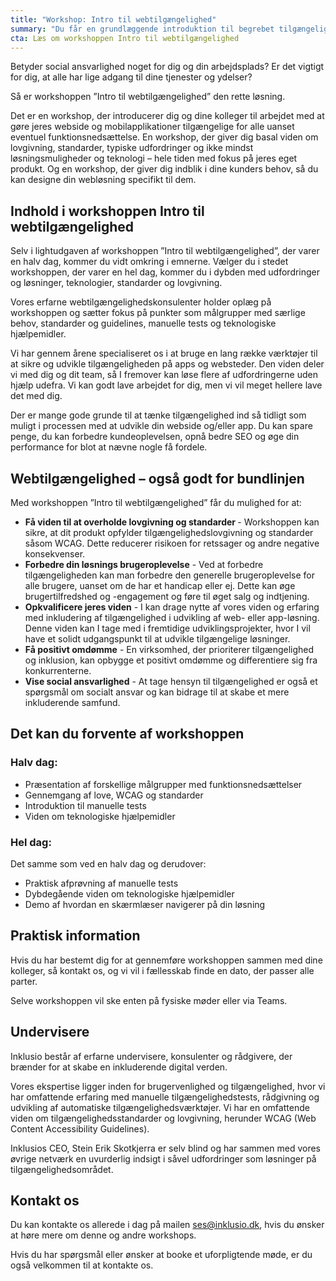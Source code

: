 ```yaml
---
title: "Workshop: Intro til webtilgængelighed"
summary: "Du får en grundlæggende introduktion til begrebet tilgængelighed. Vi ser på reglerne, typiske udfordringer og mulige løsninger – hele tiden med udgangspunkt i dit eget produkt."
cta: Læs om workshoppen Intro til webtilgængelighed
---
```


<p>Betyder social ansvarlighed noget for dig og din arbejdsplads? Er det vigtigt for dig, at alle har lige adgang til dine tjenester og ydelser?</p> 

<p>Så er workshoppen ”Intro til webtilgængelighed” den rette løsning. </p> 

<p>Det er en workshop, der introducerer dig og dine kolleger til arbejdet med at gøre jeres webside og mobilapplikationer tilgængelige for alle uanset eventuel funktionsnedsættelse. En workshop, der giver dig basal viden om lovgivning, standarder, typiske udfordringer og ikke mindst løsningsmuligheder og teknologi – hele tiden med fokus på jeres eget produkt. Og en workshop, der giver dig indblik i dine kunders behov, så du kan designe din webløsning specifikt til dem.</p>

## Indhold i workshoppen Intro til webtilgængelighed

<p>Selv i lightudgaven af workshoppen ”Intro til webtilgængelighed”, der varer en halv dag, kommer du vidt omkring i emnerne. Vælger du i stedet workshoppen, der varer en hel dag, kommer du i dybden med udfordringer og løsninger, teknologier, standarder og lovgivning.</p>

<p>Vores erfarne webtilgængelighedskonsulenter holder oplæg på workshoppen og sætter fokus på punkter som målgrupper med særlige behov, standarder og guidelines, manuelle tests og teknologiske hjælpemidler.</p>

<p>Vi har gennem årene specialiseret os i at bruge en lang række værktøjer til at sikre og udvikle tilgængeligheden på apps og websteder. Den viden deler vi med dig og dit team, så I fremover kan løse flere af udfordringerne uden hjælp udefra. Vi kan godt lave arbejdet for dig, men vi vil meget hellere lave det med dig.</p>

<p>Der er mange gode grunde til at tænke tilgængelighed ind så tidligt som muligt i processen med at udvikle din webside og/eller app. Du kan spare penge, du kan forbedre kundeoplevelsen, opnå bedre SEO og øge din performance for blot at nævne nogle få fordele.</p>

## Webtilgængelighed – også godt for bundlinjen 
<p>Med workshoppen ”Intro til webtilgængelighed” får du mulighed for at: </p>

* <b>Få viden til at overholde lovgivning og standarder </b> - Workshoppen kan sikre, at dit produkt opfylder tilgængelighedslovgivning og standarder såsom WCAG. Dette reducerer risikoen for retssager og andre negative konsekvenser.
* <b>Forbedre din løsnings brugeroplevelse</b> - Ved at forbedre tilgængeligheden kan man forbedre den generelle brugeroplevelse for alle brugere, uanset om de har et handicap eller ej. Dette kan øge brugertilfredshed og -engagement og føre til øget salg og indtjening.
* <b>Opkvalificere jeres viden</b> - I kan drage nytte af vores viden og erfaring med inkludering af tilgængelighed i udvikling af web- eller app-løsning. Denne viden kan I tage med i fremtidige udviklingsprojekter, hvor I vil have et solidt udgangspunkt til at udvikle tilgængelige løsninger.
* <b>Få positivt omdømme</b> - En virksomhed, der prioriterer tilgængelighed og inklusion, kan opbygge et positivt omdømme og differentiere sig fra konkurrenterne.
* <b>Vise social ansvarlighed</b> - At tage hensyn til tilgængelighed er også et spørgsmål om socialt ansvar og kan bidrage til at skabe et mere inkluderende samfund.

## Det kan du forvente af workshoppen 
### Halv dag: 
* Præsentation af forskellige målgrupper med funktionsnedsættelser
* Gennemgang af love, WCAG og standarder 
* Introduktion til manuelle tests
* Viden om teknologiske hjælpemidler

### Hel dag:
Det samme som ved en halv dag og derudover: 
* Praktisk afprøvning af manuelle tests
* Dybdegående viden om teknologiske hjælpemidler
* Demo af hvordan en skærmlæser navigerer på din løsning

## Praktisk information
<p>Hvis du har bestemt dig for at gennemføre workshoppen sammen med dine kolleger, så kontakt os, og vi vil i fællesskab finde en dato, der passer alle parter.</p> 

<p>Selve workshoppen vil ske enten på fysiske møder eller via Teams.</p>

## Undervisere
<p>Inklusio består af erfarne undervisere, konsulenter og rådgivere, der brænder for at skabe en inkluderende digital verden.</p> 

<p>Vores ekspertise ligger inden for brugervenlighed og tilgængelighed, hvor vi har omfattende erfaring med manuelle tilgængelighedstests, rådgivning og udvikling af automatiske tilgængelighedsværktøjer. Vi har en omfattende viden om tilgængelighedsstandarder og lovgivning, herunder WCAG (Web Content Accessibility Guidelines). </p> 

<p>Inklusios CEO, Stein Erik Skotkjerra er selv blind og har sammen med vores øvrige netværk en uvurderlig indsigt i såvel udfordringer som løsninger på tilgængelighedsområdet.</p>

## Kontakt os
<p>Du kan kontakte os allerede i dag på mailen <a href="mailto:info@inklusio.dk">ses@inklusio.dk</a>, hvis du ønsker at høre mere om denne og andre workshops.</p> 

<p>Hvis du har spørgsmål eller ønsker at booke et uforpligtende møde, er du også velkommen til at kontakte os.</p>
